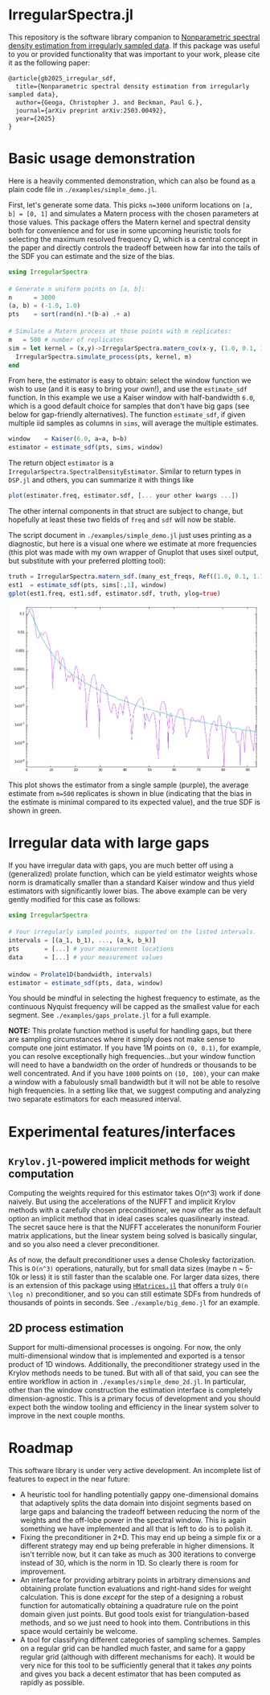 
# IrregularSpectra.jl

This repository is the software library companion to [Nonparametric spectral
density estimation from irregularly sampled data](https://arxiv.org/abs/2503.00492). 
If this package was useful to you or provided functionality that was important to your
work, please cite it as the following paper:
```
@article{gb2025_irregular_sdf,
  title={Nonparametric spectral density estimation from irregularly sampled data},
  author={Geoga, Christopher J. and Beckman, Paul G.},
  journal={arXiv preprint arXiv:2503.00492},
  year={2025}
}
```

# Basic usage demonstration

Here is a heavily commented demonstration, which can also be found as a plain
code file in `./examples/simple_demo.jl`.

First, let's generate some data. This picks `n=3000` uniform locations on `[a,
b] = [0, 1]` and simulates a Matern process with the chosen parameters at those
values. This package offers the Matern kernel and spectral density both for
convenience and for use in some upcoming heuristic tools for selecting the
maximum resolved frequency Ω, which is a central concept in the paper and
directly controls the tradeoff between how far into the tails of the SDF you can
estimate and the size of the bias.
```julia
using IrregularSpectra

# Generate n uniform points on [a, b]:
n      = 3000
(a, b) = (-1.0, 1.0)
pts    = sort(rand(n).*(b-a) .+ a)

# Simulate a Matern process at those points with m replicates:
m   = 500 # number of replicates
sim = let kernel = (x,y)->IrregularSpectra.matern_cov(x-y, (1.0, 0.1, 1.75))
  IrregularSpectra.simulate_process(pts, kernel, m)
end
```
From here, the estimator is easy to obtain: select the window function we wish
to use (and it is easy to bring your own!), and use the `estimate_sdf` function.
In this example we use a Kaiser window with half-bandwidth `6.0`, which is a
good default choice for samples that don't have big gaps (see below for
gap-friendly alternatives). The function `estimate_sdf`, if given multiple iid
samples as columns in `sims`, will average the multiple estimates.

```julia
window    = Kaiser(6.0, a=a, b=b)
estimator = estimate_sdf(pts, sims, window)
```
The return object `estimator` is a `IrregularSpectra.SpectralDensityEstimator`.
Similar to return types in `DSP.jl` and others, you can summarize it with things
like 
```julia
plot(estimator.freq, estimator.sdf, [... your other kwargs ...])
```
The other internal components in that struct are subject to change, but
hopefully at least these two fields of `freq` and `sdf` will now be stable.

The script document in `./examples/simple_demo.jl` just uses printing as a
diagnostic, but here is a visual one where we estimate at more frequencies (this
plot was made with my own wrapper of Gnuplot that uses sixel output, but
substitute with your preferred plotting tool):
```julia
truth = IrregularSpectra.matern_sdf.(many_est_freqs, Ref((1.0, 0.1, 1.75)))
est1  = estimate_sdf(pts, sims[:,1], window)
gplot(est1.freq, est1.sdf, estimator.sdf, truth, ylog=true)
```

<p align="center">
    <img src="quicksixel_est_demo.png" alt="A sample estimator plot" width=600>
</p>

This plot shows the estimator from a single sample (purple), the average
estimate from `m=500` replicates is shown in blue (indicating that the bias in
the estimate is minimal compared to its expected value), and the true SDF is
shown in green.

# Irregular data with large gaps

If you have irregular data with gaps, you are much better off using a
(generalized) prolate function, which can be yield estimator weights whose norm
is dramatically smaller than a standard Kaiser window and thus yield estimators
with significantly lower bias. The above example can be very gently modified for
this case as follows:

```julia
using IrregularSpectra

# Your irregularly sampled points, supported on the listed intervals.
intervals = [(a_1, b_1), ..., (a_k, b_k)]
pts       = [...] # your measurement locations
data      = [...] # your measurement values 

window = Prolate1D(bandwidth, intervals)
estimator = estimate_sdf(pts, data, window)
```

You should be mindful in selecting the highest frequency to estimate, as the
continuous Nyquist frequency will be capped as the smallest value for each
segment. See `./examples/gaps_prolate.jl` for a full example.

**NOTE:** This prolate function method is useful for handling gaps, but there
are sampling circumstances where it simply does not make sense to compute one
joint estimator. If you have 1M points on `(0, 0.1)`, for example, you can
resolve exceptionally high frequencies...but your window function will need to
have a bandwidth on the order of hundreds or thousands to be well concentrated.
And if you have `1000` points on `(10, 100)`, your can make a window with a
fabulously small bandwidth but it will not be able to resolve high frequencies.
In a setting like that, we suggest computing and analyzing two separate
estimators for each measured interval.

# Experimental features/interfaces

## `Krylov.jl`-powered implicit methods for weight computation

Computing the weights required for this estimator takes O(n^3) work if done
naively. But using the accelerations of the NUFFT and implicit Krylov methods
with a carefully chosen preconditioner, we now offer as the default option an
implicit method that in ideal cases scales quasilinearly instead. The secret
sauce here is that the NUFFT accelerates the nonuniform Fourier matrix
applications, but the linear system being solved is basically singular, and so
you also need a clever preconditioner. 

As of now, the default preconditioner uses a dense Cholesky factorization. This
is `O(n^3)` operations, naturally, but for small data sizes (maybe n ~ 5-10k or
less) it is still faster than the scalable one. For larger data sizes, there is
an extension of this package using 
[`HMatrices.jl`](https://github.com/IntegralEquations/HMatrices.jl) 
that offers a truly `O(n \log n)` preconditioner, and so you can still estimate
SDFs from hundreds of thousands of points in seconds. See
`./example/big_demo.jl` for an example.

## 2D process estimation

Support for multi-dimensional processes is ongoing. For now, the only
multi-dimensional window that is implemented and exported is a tensor product of
1D windows. Additionally, the preconditioner strategy used in the Krylov methods
needs to be tuned. But with all of that said, you can see the entire workflow in
action in `./examples/simple_demo_2d.jl`. In particular, other than the window
construction the estimation interface is completely dimension-agnostic. This is
a primary focus of development and you should expect both the window tooling and
efficiency in the linear system solver to improve in the next couple months.

<!---
## A heuristic frequency selector

The rate at which aliasing bias can dominate an estimate for the SDF depends
strongly on several factors. The primary two factors are the norm of the weights
and the rate at which the true SDF decays. Naturally in real applications of
nonparametric estimation we don't have access to the rate at which the SDF
decays. But a heuristic tool for at least beginning to make the decisions of
selecting Ω and the highest frequency to estimate in a structured way is offered
in `matern_frequency_selector`. This function exactly computes the cutoff
frequency for which the bias of an SDF estimator exceeds a relative tolerance of
the true SDF for a Matern process with user-selectable smoothness and range
parameters. Even for very large `n`, the weight vector computation is by far the
most expensive component since this code internally uses sparse precision
approximations to accelerate all covariance matrix operations.

In action, you might modify the above code to do this instead:
```julia
(wts, fmax) = matern_frequency_selector(pts, window, smoothness=0.5, alias_tol=0.1)
est_freqs   = range(0.0, fmax, length=1000)
estimate_sdf(pts, sims, window; 
             frequencies=est_freqs, # note these kwargs here, which
             wts=wts)               # came from the frequency_selector.
```
In particular:
- The `smoothness` argument is the smoothness used in the Matern process. The
  lower this is, the more conservative your `fmax` will be.
- There is also a kwarg `rho`, for the range parameter. This code automatically
  selects a reasonable default, but you are welcome to change it.
- `alias_tol` is the cutoff used to determine how much `fmax` needs to be
  reduced. In particular, `fmax` is reduced until `|S(fmax) - \E
  \hat{S}(fmax)|/S(fmax) < alias_tol`. The smaller this value is, the smaller
  `fmax` will be---but the smaller the relative bias from aliasing will be as well.
  The choice of this quantity depends on your needs.
- Finally, there is also a `max_wt_norm` argument, with default value `0.15`.
  Sometimes you can find a safe way to look deeper into a spectrum by reducing
  Ω, which will reduce the norm of the weights, and in turn reduce the magnitude
  of the aliasing bias for every estimate. At this time, we do not have an easy
  answer about when reducing Ω can actually lead to a higher `fmax`. But
  especially for non-differentiable processes it clearly can happen.

**NOTE:** This method requires scalar evaluations of the window function and its
Fourier transform (the subtype `ClosedFormWindow`), so it presently only works
for `Kaiser` and not `Prolate1D`. We may or may not lift this restriction some
time in the future, for some complicated reasons I wouldn't count on that
happening soon.

This alternative estimator workflow is demonstrated as a plain code file in
`./examples/matern_selector.jl`.
-->


# Roadmap

This software library is under very active development. An incomplete list of
features to expect in the near future:

- A heuristic tool for handling potentially gappy one-dimensional domains that
  adaptively splits the data domain into disjoint segments based on large gaps
  and balancing the tradeoff between reducing the norm of the weights and the
  off-lobe power in the spectral window. This is again something we have
  implemented and all that is left to do is to polish it.
- Fixing the preconditioner in 2+D. This may end up being a simple fix or a
  different strategy may end up being preferable in higher dimensions. It isn't
  terrible now, but it can take as much as 300 iterations to converge instead of
  30, which is the norm in 1D. So clearly there is room for improvement.
- An interface for providing arbitrary points in arbitrary dimensions and
  obtaining prolate function evaluations and right-hand sides for weight
  calculation. This is done _except_ for the step of a designing a robust function
  for automatically obtaining a quadrature rule on the point domain given just
  points. But good tools exist for triangulation-based methods, and so we just
  need to hook into them. Contributions in this space would certainly be welcome.
- A tool for classifying different categories of sampling schemes. Samples on a
  regular grid can be handled much faster, and same for a gappy regular grid
  (although with different mechanisms for each). It would be very nice for this
  tool to be sufficiently general that it takes _any_ points and gives you back
  a decent estimator that has been computed as rapidly as possible.

